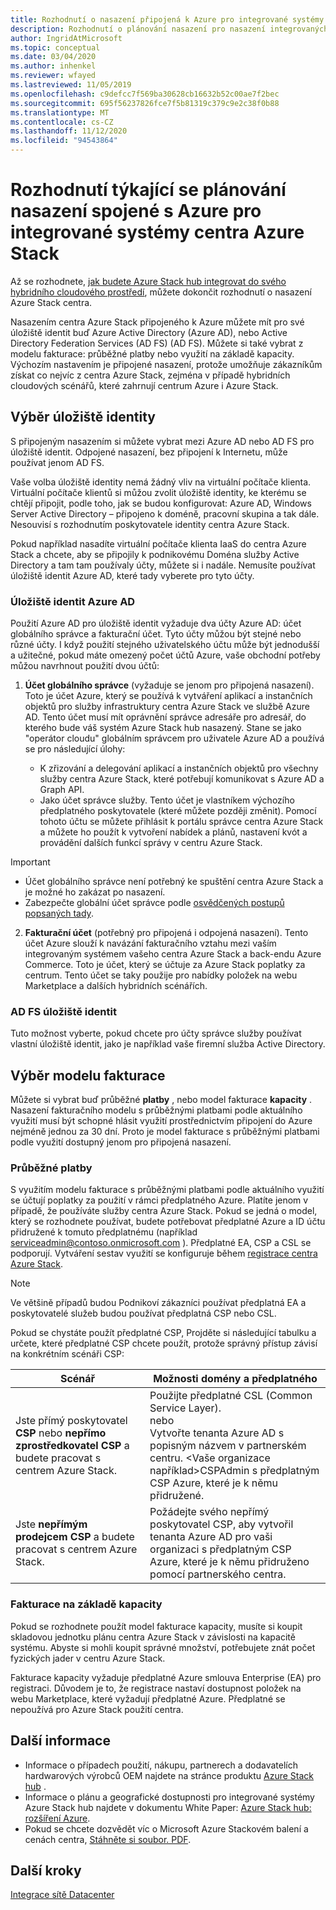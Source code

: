 ```yaml
---
title: Rozhodnutí o nasazení připojená k Azure pro integrované systémy Azure Stack hub
description: Rozhodnutí o plánování nasazení pro nasazení integrovaných systémů Azure Stack hub připojená k Azure, včetně fakturace a identity, najdete v části nasazení.
author: IngridAtMicrosoft
ms.topic: conceptual
ms.date: 03/04/2020
ms.author: inhenkel
ms.reviewer: wfayed
ms.lastreviewed: 11/05/2019
ms.openlocfilehash: c9defcc7f569ba30628cb16632b52c00ae7f2bec
ms.sourcegitcommit: 695f56237826fce7f5b81319c379c9e2c38f0b88
ms.translationtype: MT
ms.contentlocale: cs-CZ
ms.lasthandoff: 11/12/2020
ms.locfileid: "94543864"
---
```

# <a name="azure-connected-deployment-planning-decisions-for-azure-stack-hub-integrated-systems"></a>Rozhodnutí týkající se plánování nasazení spojené s Azure pro integrované systémy centra Azure Stack
Až se rozhodnete, [jak budete Azure Stack hub integrovat do svého hybridního cloudového prostředí](azure-stack-connection-models.md), můžete dokončit rozhodnutí o nasazení Azure Stack centra.

Nasazením centra Azure Stack připojeného k Azure můžete mít pro své úložiště identit buď Azure Active Directory (Azure AD), nebo Active Directory Federation Services (AD FS) (AD FS). Můžete si také vybrat z modelu fakturace: průběžné platby nebo využití na základě kapacity. Výchozím nastavením je připojené nasazení, protože umožňuje zákazníkům získat co nejvíc z centra Azure Stack, zejména v případě hybridních cloudových scénářů, které zahrnují centrum Azure i Azure Stack.

## <a name="choose-an-identity-store"></a>Výběr úložiště identity
S připojeným nasazením si můžete vybrat mezi Azure AD nebo AD FS pro úložiště identit. Odpojené nasazení, bez připojení k Internetu, může používat jenom AD FS.

Vaše volba úložiště identity nemá žádný vliv na virtuální počítače klienta. Virtuální počítače klientů si můžou zvolit úložiště identity, ke kterému se chtějí připojit, podle toho, jak se budou konfigurovat: Azure AD, Windows Server Active Directory – připojeno k doméně, pracovní skupina a tak dále. Nesouvisí s rozhodnutím poskytovatele identity centra Azure Stack.

Pokud například nasadíte virtuální počítače klienta IaaS do centra Azure Stack a chcete, aby se připojily k podnikovému Doména služby Active Directory a tam tam používaly účty, můžete si i nadále. Nemusíte používat úložiště identit Azure AD, které tady vyberete pro tyto účty.

### <a name="azure-ad-identity-store"></a>Úložiště identit Azure AD
Použití Azure AD pro úložiště identit vyžaduje dva účty Azure AD: účet globálního správce a fakturační účet. Tyto účty můžou být stejné nebo různé účty. I když použití stejného uživatelského účtu může být jednodušší a užitečné, pokud máte omezený počet účtů Azure, vaše obchodní potřeby můžou navrhnout použití dvou účtů:

1. **Účet globálního správce** (vyžaduje se jenom pro připojená nasazení). Toto je účet Azure, který se používá k vytváření aplikací a instančních objektů pro služby infrastruktury centra Azure Stack ve službě Azure AD. Tento účet musí mít oprávnění správce adresáře pro adresář, do kterého bude váš systém Azure Stack hub nasazený. Stane se jako "operátor cloudu" globálním správcem pro uživatele Azure AD a používá se pro následující úlohy:

    - K zřizování a delegování aplikací a instančních objektů pro všechny služby centra Azure Stack, které potřebují komunikovat s Azure AD a Graph API.
    - Jako účet správce služby. Tento účet je vlastníkem výchozího předplatného poskytovatele (které můžete později změnit). Pomocí tohoto účtu se můžete přihlásit k portálu správce centra Azure Stack a můžete ho použít k vytvoření nabídek a plánů, nastavení kvót a provádění dalších funkcí správy v centru Azure Stack.

> [!IMPORTANT]
> - Účet globálního správce není potřebný ke spuštění centra Azure Stack a je možné ho zakázat po nasazení.
> - Zabezpečte globální účet správce podle [osvědčených postupů popsaných tady](/azure/security/fundamentals/identity-management-best-practices).


2. **Fakturační účet** (potřebný pro připojená i odpojená nasazení). Tento účet Azure slouží k navázání fakturačního vztahu mezi vaším integrovaným systémem vašeho centra Azure Stack a back-endu Azure Commerce. Toto je účet, který se účtuje za Azure Stack poplatky za centrum. Tento účet se taky použije pro nabídky položek na webu Marketplace a dalších hybridních scénářích.

### <a name="ad-fs-identity-store"></a>AD FS úložiště identit
Tuto možnost vyberte, pokud chcete pro účty správce služby používat vlastní úložiště identit, jako je například vaše firemní služba Active Directory.  

## <a name="choose-a-billing-model"></a>Výběr modelu fakturace
Můžete si vybrat buď průběžné **platby** , nebo model fakturace **kapacity** . Nasazení fakturačního modelu s průběžnými platbami podle aktuálního využití musí být schopné hlásit využití prostřednictvím připojení do Azure nejméně jednou za 30 dní. Proto je model fakturace s průběžnými platbami podle využití dostupný jenom pro připojená nasazení.  

### <a name="pay-as-you-use"></a>Průběžné platby
S využitím modelu fakturace s průběžnými platbami podle aktuálního využití se účtují poplatky za použití v rámci předplatného Azure. Platíte jenom v případě, že používáte služby centra Azure Stack. Pokud se jedná o model, který se rozhodnete používat, budete potřebovat předplatné Azure a ID účtu přidružené k tomuto předplatnému (například serviceadmin@contoso.onmicrosoft.com ). Předplatné EA, CSP a CSL se podporují. Vytváření sestav využití se konfiguruje během [registrace centra Azure Stack](azure-stack-registration.md).

> [!NOTE]
> Ve většině případů budou Podnikoví zákazníci používat předplatná EA a poskytovatelé služeb budou používat předplatná CSP nebo CSL.

Pokud se chystáte použít předplatné CSP, Projděte si následující tabulku a určete, které předplatné CSP chcete použít, protože správný přístup závisí na konkrétním scénáři CSP:

|Scénář|Možnosti domény a předplatného|
|-----|-----|
|Jste přímý poskytovatel **CSP** nebo **nepřímo zprostředkovatel CSP** a budete pracovat s centrem Azure Stack.|Použijte předplatné CSL (Common Service Layer).<br>     nebo<br>Vytvořte tenanta Azure AD s popisným názvem v partnerském centru. &lt;Vaše organizace například>CSPAdmin s předplatným CSP Azure, které je k němu přidružené.|
|Jste **nepřímým prodejcem CSP** a budete pracovat s centrem Azure Stack.|Požádejte svého nepřímý poskytovatel CSP, aby vytvořil tenanta Azure AD pro vaši organizaci s předplatným CSP Azure, které je k němu přidruženo pomocí partnerského centra.|

### <a name="capacity-based-billing"></a>Fakturace na základě kapacity
Pokud se rozhodnete použít model fakturace kapacity, musíte si koupit skladovou jednotku plánu centra Azure Stack v závislosti na kapacitě systému. Abyste si mohli koupit správné množství, potřebujete znát počet fyzických jader v centru Azure Stack.

Fakturace kapacity vyžaduje předplatné Azure smlouva Enterprise (EA) pro registraci. Důvodem je to, že registrace nastaví dostupnost položek na webu Marketplace, které vyžadují předplatné Azure. Předplatné se nepoužívá pro Azure Stack použití centra.

## <a name="learn-more"></a>Další informace
- Informace o případech použití, nákupu, partnerech a dodavatelích hardwarových výrobců OEM najdete na stránce produktu [Azure Stack hub](https://azure.microsoft.com/overview/azure-stack/) .
- Informace o plánu a geografické dostupnosti pro integrované systémy Azure Stack hub najdete v dokumentu White Paper: [Azure Stack hub: rozšíření Azure](https://azure.microsoft.com/resources/azure-stack-an-extension-of-azure/). 
- Pokud se chcete dozvědět víc o Microsoft Azure Stackovém balení a cenách centra, [Stáhněte si soubor. PDF](https://azure.microsoft.com/mediahandler/files/resourcefiles/5bc3f30c-cd57-4513-989e-056325eb95e1/Azure-Stack-packaging-and-pricing-datasheet.pdf). 

## <a name="next-steps"></a>Další kroky
[Integrace sítě Datacenter](azure-stack-network.md)
